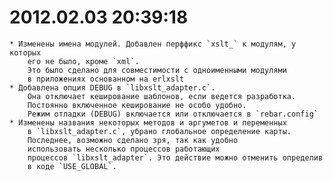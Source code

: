 
# 2012.02.03 20:39:18

    * Изменены имена модулей. Добавлен перффикс `xslt_` к модулям, у которых
        его не было, кроме `xml`.
        Это было сделано для совместимости с одноименными модулями
        в приложениях основанном на erlxslt
    * Добавлена опция DEBUG в `libxslt_adapter.c`.
        Она отключает кеширование шаблонов, если ведется разработка.
        Постоянно включенное кеширование не особо удобно.
        Режим отладки (DEBUG) включается или отключается в `rebar.config`
    * Изменены названия некоторых методов и аргуметов и переменных
        в `libxslt_adapter.c`, убрано глобальное определение карты.
        Последнее, возможно сделано зря, так как удобно
        использовать несколько процессов работающих
        процессов `libxslt_adapter`. Это действие можно отменить определив
        в коде `USE_GLOBAL`.